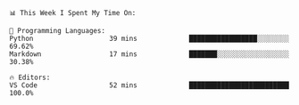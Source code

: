 <!--START_SECTION:waka-->
```text
📊 This Week I Spent My Time On: 

💬 Programming Languages: 
Python                   39 mins             █████████████████░░░░░░░░   69.62% 
Markdown                 17 mins             ███████░░░░░░░░░░░░░░░░░░   30.38%

🔥 Editors: 
VS Code                  52 mins             █████████████████████████   100.0%
```


<!--END_SECTION:waka-->
